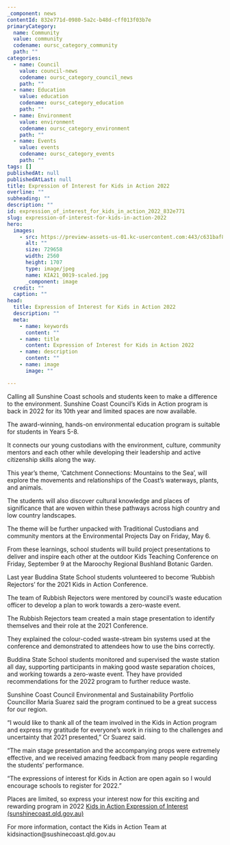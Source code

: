 ```yaml
---
_component: news
contentId: 832e771d-0980-5a2c-b48d-cff013f03b7e
primaryCategory:
  name: Community
  value: community
  codename: oursc_category_community
  path: ""
categories:
  - name: Council
    value: council-news
    codename: oursc_category_council_news
    path: ""
  - name: Education
    value: education
    codename: oursc_category_education
    path: ""
  - name: Environment
    value: environment
    codename: oursc_category_environment
    path: ""
  - name: Events
    value: events
    codename: oursc_category_events
    path: ""
tags: []
publishedAt: null
publishedAtLast: null
title: Expression of Interest for Kids in Action 2022
overline: ""
subheading: ""
description: ""
id: expression_of_interest_for_kids_in_action_2022_832e771
slug: expression-of-interest-for-kids-in-action-2022
hero:
  images:
    - src: https://preview-assets-us-01.kc-usercontent.com:443/c631baf8-1b46-001f-580c-d0001b68b4a8/9b1758d4-1bf7-495e-990b-f523b2f0c6f9/KIA21_0019-scaled.jpg
      alt: ""
      size: 729658
      width: 2560
      height: 1707
      type: image/jpeg
      name: KIA21_0019-scaled.jpg
      _component: image
  credit: ""
  caption: ""
head:
  title: Expression of Interest for Kids in Action 2022
  description: ""
  meta:
    - name: keywords
      content: ""
    - name: title
      content: Expression of Interest for Kids in Action 2022
    - name: description
      content: ""
    - name: image
      image: ""

---
```

Calling all Sunshine Coast schools and students keen to make a difference to the environment. Sunshine Coast Council’s Kids in Action program is back in 2022 for its 10th year and limited spaces are now available.

The award-winning, hands-on environmental education program is suitable for students in Years 5-8.

It connects our young custodians with the environment, culture, community mentors and each other while developing their leadership and active citizenship skills along the way.

This year’s theme, ‘Catchment Connections: Mountains to the Sea’, will explore the movements and relationships of the Coast’s waterways, plants, and animals.

The students will also discover cultural knowledge and places of significance that are woven within these pathways across high country and low country landscapes.

The theme will be further unpacked with Traditional Custodians and community mentors at the Environmental Projects Day on Friday, May 6.

From these learnings, school students will build project presentations to deliver and inspire each other at the outdoor Kids Teaching Conference on Friday, September 9 at the Maroochy Regional Bushland Botanic Garden.

Last year Buddina State School students volunteered to become ‘Rubbish Rejectors’ for the 2021 Kids in Action Conference.

The team of Rubbish Rejectors were mentored by council’s waste education officer to develop a plan to work towards a zero-waste event.

The Rubbish Rejectors team created a main stage presentation to identify themselves and their role at the 2021 Conference.

They explained the colour-coded waste-stream bin systems used at the conference and demonstrated to attendees how to use the bins correctly.

Buddina State School students monitored and supervised the waste station all day, supporting participants in making good waste separation choices, and working towards a zero-waste event. They have provided recommendations for the 2022 program to further reduce waste.

Sunshine Coast Council Environmental and Sustainability Portfolio Councillor Maria Suarez said the program continued to be a great success for our region.

“I would like to thank all of the team involved in the Kids in Action program and express my gratitude for everyone’s work in rising to the challenges and uncertainty that 2021 presented,” Cr Suarez said.

“The main stage presentation and the accompanying props were extremely effective, and we received amazing feedback from many people regarding the students’ performance.

“The expressions of interest for Kids in Action are open again so I would encourage schools to register for 2022.”

Places are limited, so express your interest now for this exciting and rewarding program in 2022 [Kids in Action Expression of Interest (sunshinecoast.qld.gov.au)](https://protect-au.mimecast.com/s/BI6mCBNqvztVXgZNHjwPT0?domain=sunshinecoast.qld.gov.au)


For more information, contact the Kids in Action Team at kidsinaction\@sushinecoast.qld.gov.au
